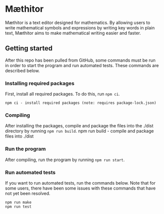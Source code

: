# Mæthitor
Mæthitor is a text editor designed for mathematics. By allowing users to write mathematical symbols and expressions by writing key words in plain text, Mæthitor aims to make mathematical writing easier and faster. 

## Getting started
After this repo has been pulled from GitHub, some commands must be run in order to start the program and run automated tests. These commands are described below.

### Installing required packages
First, install all required packages. To do this, run ```npm ci```. 

    npm ci - install required packages (note: requires package-lock.json)

### Compiling
After installing the packages, compile and package the files into the ./dist directory by running ```npm run build```.
    npm run build - compile and package files into ./dist

### Run the program
After compiling, run the program by running ```npm run start```.

### Run automated tests
If you want to run automated tests, run the commands below. Note that for some users, there have been some issues with these commands that have not yet been resolved.

    npm run make
    npm run test
